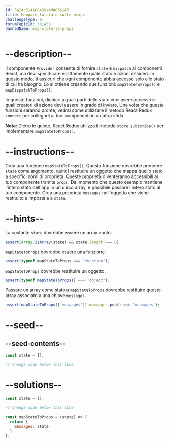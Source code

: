 ```yaml
---
id: 5a24c314108439a4d4036145
title: Mappare lo stato sulle props
challengeType: 6
forumTopicId: 301433
dashedName: map-state-to-props
---
```


# --description--

Il componente `Provider` consente di fornire `state` e `dispatch` ai componenti React, ma devi specificare esattamente quale stato e azioni desideri. In questo modo, ti assicuri che ogni componente abbia accesso solo allo stato di cui ha bisogno. Lo si ottiene creando due funzioni: `mapStateToProps()` e `mapDispatchToProps()`.

In queste funzioni, dichiari a quali parti dello stato vuoi avere accesso e quali creatori di azione devi essere in grado di inviare. Una volta che queste funzioni saranno pronte, vedrai come utilizzare il metodo React Redux `connect` per collegarli ai tuoi componenti in un'altra sfida.

**Nota:** Dietro le quinte, React Redux utilizza il metodo `store.subscribe()` per implementare `mapStateToProps()`.

# --instructions--

Crea una funzione `mapStateToProps()`. Questa funzione dovrebbe prendere `state` come argomento, quindi restituire un oggetto che mappa quello stato a specifici nomi di proprietà. Queste proprietà diventeranno accessibili al tuo componente tramite `props`. Dal momento che questo esempio mantiene l'intero stato dell'app in un unico array, è possibile passare l'intero stato al tuo componente. Crea una proprietà `messages` nell'oggetto che viene restituito e impostala a `state`.

# --hints--

La costante `state` dovrebbe essere un array vuoto.

```js
assert(Array.isArray(state) && state.length === 0);
```

`mapStateToProps` dovrebbe essere una funzione.

```js
assert(typeof mapStateToProps === 'function');
```

`mapStateToProps` dovrebbe restituire un oggetto.

```js
assert(typeof mapStateToProps() === 'object');
```

Passare un array come stato a `mapStateToProps` dovrebbe restituire questo array associato a una chiave `messages`.

```js
assert(mapStateToProps(['messages']).messages.pop() === 'messages');
```

# --seed--

## --seed-contents--

```jsx
const state = [];

// Change code below this line
```

# --solutions--

```jsx
const state = [];

// Change code below this line

const mapStateToProps = (state) => {
  return {
    messages: state
  }
};
```
